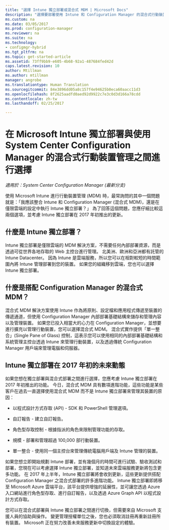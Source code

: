 ```yaml
---
title: "選擇 Intune 獨立部署或混合式 MDM | Microsoft Docs"
description: "選擇要部署使用 Intune 和 Configuration Manager 的混合式行動裝置管理，還是要執行 Intune 獨立部署。"
ms.custom: na
ms.date: 03/05/2017
ms.prod: configuration-manager
ms.reviewer: na
ms.suite: na
ms.technology:
- configmgr-hybrid
ms.tgt_pltfrm: na
ms.topic: get-started-article
ms.assetid: 73ff9bb9-e605-4b68-92a1-487684fed42d
caps.latest.revision: 10
author: Mtillman
ms.author: mtillman
manager: angrobe
ms.translationtype: Human Translation
ms.sourcegitcommit: 84e3896dd05a8c157f4e94625b0eca60aacc11d3
ms.openlocfilehash: 8f2625aadfd0aed92d9922c7e3c0d3d166a78cdd
ms.contentlocale: zh-tw
ms.lasthandoff: 02/25/2017

---
```

# <a name="choose-between-microsoft-intune-standalone-and-hybrid-mobile-device-management-with-system-center-configuration-manager"></a>在 Microsoft Intune 獨立部署與使用 System Center Configuration Manager 的混合式行動裝置管理之間進行選擇

*適用於：System Center Configuration Manager (最新分支)*

使用 Microsoft Intune 進行行動裝置管理 (MDM) 時，最常詢問的其中一個問題就是：「我應該整合 Intune 和 Configuration Manager (混合式 MDM)，還是在僅限雲端的設定中執行 Intune 獨立部署？」 為了回答這個問題，您應仔細比較這兩個選項，並考慮 Intune 獨立部署在 2017 年初推出的更新。

## <a name="what-is-intune-standalone"></a>什麼是 Intune 獨立部署？

Intune 獨立部署是僅限雲端的 MDM 解決方案，不需要任何內部部署資源，而是透過可從世界各地存取的 Web 主控台進行管理。 北美洲、歐洲和亞洲都有託管的 Intune Datacenter。 因為 Intune 是雲端服務，所以您可以在相對較短的時間範圍內將 Intune 管理部署到您的裝置。 如果您的組織移到雲端，您也可以選擇 Intune 獨立部署。

## <a name="what-is-hybrid-mdm-with-configuration-manager"></a>什麼是搭配 Configuration Manager 的混合式 MDM？

混合式 MDM 解決方案使用 Intune 作為將原則、設定檔和應用程式傳遞至裝置的傳遞通道，但使用 Configuration Manager 內部部署基礎結構來儲存和管理內容以及管理裝置。 如果您已投入相當大的心力在 Configuration Manager，並想要進行擴充以管理行動裝置，您可以選擇混合式 MDM。 混合式實作提供「單一整合」(Single Pane of Glass) 控制，這表示您可以使用相同的內部部署基礎結構和系統管理主控台透過 Intune 來管理行動裝置，以及透過傳統 Configuration Manager 用戶端來管理電腦和伺服器。

## <a name="whats-coming-to-intune-standalone-in-early-2017"></a>Intune 獨立部署在 2017 年初的未來動態

如果您想在獨立部署與混合式部署之間進行選擇，您應考慮 Intune 獨立部署在 2017 年初推出的功能。 今日，混合式 MDM 具有數項進階功能，這些功能是某些客戶在過去一直選擇使用混合式 MDM 而不是 Intune 獨立部署來管理其裝置的原因：

-   以程式設計方式存取 (API) - SDK 和 PowerShell 管理選項。

-   自訂報告 - 建立自訂報告。

-   角色型存取控制 - 根據指派的角色來限制管理功能的存取。

-   規模 - 部署和管理超過 100,000 部行動裝置。

-   單一整合 - 使用同一個主控台來管理傳統電腦用戶端及 Intune 管理的裝置。

如果您想立即開始規劃 Intune 部署，並有幾個月的時間可進行試驗、驗收測試和部署，您現在可以考慮選擇 Intune 獨立部署，並知道未來雲端服務更新將包含更多功能。 在 2017 年上半年，Intune 獨立部署將會收到更新，這些更新提供搭配 Configuration Manager 之混合式部署的許多進階功能。 Intune 獨立部署即將移至 Microsoft Azure 雲端平台，該平台提供增強的延展性，並可讓您透過 Azure 入口網站進行角色型存取、進行自訂報告，以及透過 Azure Graph API 以程式設計方式存取。

您可以在混合式部署與 Intune 獨立部署之間進行切換，但需要來自 Microsoft 支援人員的協助與操作。 變更管理授權單位之後，您也必須取消註冊再重新註冊所有裝置。  Microsoft 正在努力改善未來服務更新中切換設定的體驗。

